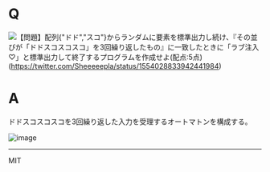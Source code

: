 # Q

![【問題】配列{"ドド","スコ"}からランダムに要素を標準出力し続け、『その並びが「ドドスコスコスコ」を3回繰り返したもの』に一致したときに「ラブ注入♡」と標準出力して終了するプログラムを作成せよ(配点:5点)](https://user-images.githubusercontent.com/4232165/182497450-7a66dd1c-9e8e-4d14-84db-812e87fe3d4a.png)
(https://twitter.com/Sheeeeepla/status/1554028833942441984)

# A

ドドスコスコスコを3回繰り返した入力を受理するオートマトンを構成する。

![image](https://user-images.githubusercontent.com/4232165/183117217-984e734e-9928-4878-99f6-56cbdb38f597.png)


---
MIT